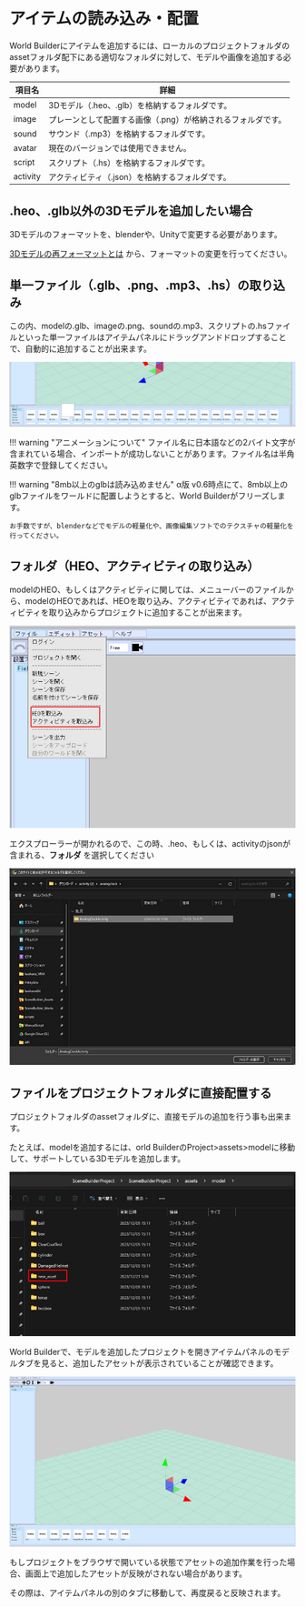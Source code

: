 # アイテムの読み込み・配置

World Builderにアイテムを追加するには、ローカルのプロジェクトフォルダのassetフォルダ配下にある適切なフォルダに対して、モデルや画像を追加する必要があります。

| 項目名 | 詳細 |
|----|----|
| model | 3Dモデル（.heo、.glb）を格納するフォルダです。|
| image | プレーンとして配置する画像（.png）が格納されるフォルダです。|
| sound | サウンド（.mp3）を格納するフォルダです。|
| avatar | 現在のバージョンでは使用できません。|
| script | スクリプト（.hs）を格納するフォルダです。 |
| activity| アクティビティ（.json）を格納するフォルダです。 |

## .heo、.glb以外の3Dモデルを追加したい場合
3Dモデルのフォーマットを、blenderや、Unityで変更する必要があります。

[3Dモデルの再フォーマットとは](Reformatting3DModels/WhatIsReformatting3DModels.ja.md) から、フォーマットの変更を行ってください。


## 単一ファイル（.glb、.png、.mp3、.hs）の取り込み
この内、modelの.glb、imageの.png、soundの.mp3、スクリプトの.hsファイルといった単一ファイルはアイテムパネルにドラッグアンドドロップすることで、自動的に追加することが出来ます。

![ImportItems_1](img/ImportItems_1.jpg)

!!! warning "アニメーションについて"
    ファイル名に日本語などの2バイト文字が含まれている場合、インポートが成功しないことがあります。ファイル名は半角英数字で登録してください。

!!! warning "8mb以上のglbは読み込めません"
    α版 v0.6時点にて、8mb以上のglbファイルをワールドに配置しようとすると、World Builderがフリーズします。
    
    お手数ですが、blenderなどでモデルの軽量化や、画像編集ソフトでのテクスチャの軽量化を行ってください。

## フォルダ（HEO、アクティビティの取り込み）
modelのHEO、もしくはアクティビティに関しては、メニューバーのファイルから、modelのHEOであれば、HEOを取り込み、アクティビティであれば、アクティビティを取り込みからプロジェクトに追加することが出来ます。

![ImportItems_2](img/ImportItems_2.jpg)

エクスプローラーが開かれるので、この時、.heo、もしくは、activityのjsonが含まれる、**フォルダ** を選択してください

![ImportItems_3](img/ImportItems_3.jpg)

## ファイルをプロジェクトフォルダに直接配置する

プロジェクトフォルダのassetフォルダに、直接モデルの追加を行う事も出来ます。

たとえば、modelを追加するには、orld BuilderのProject>assets>modelに移動して、サポートしている3Dモデルを追加します。

![ImportItems_4](img/ImportItems_4.jpg)

World Builderで、モデルを追加したプロジェクトを開きアイテムパネルのモデルタブを見ると、追加したアセットが表示されていることが確認できます。

![ImportItems_5](img/ImportItems_5.jpg)

もしプロジェクトをブラウザで開いている状態でアセットの追加作業を行った場合、画面上で追加したアセットが反映がされない場合があります。

その際は、アイテムパネルの別のタブに移動して、再度戻ると反映されます。

